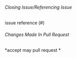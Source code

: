 ###### Closing Issue/Referencing Issue
issue reference (#) 

###### Changes Made In Pull Request

*accept may pull request 
*
